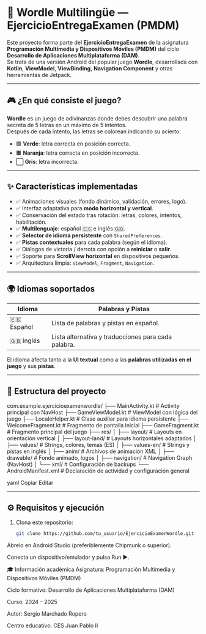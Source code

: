 # 🧩 Wordle Multilingüe — EjercicioEntregaExamen (PMDM)

Este proyecto forma parte del **EjercicioEntregaExamen** de la asignatura **Programación Multimedia y Dispositivos Móviles (PMDM)** del ciclo **Desarrollo de Aplicaciones Multiplataforma (DAM)**.  
Se trata de una versión Android del popular juego **Wordle**, desarrollada con **Kotlin**, **ViewModel**, **ViewBinding**, **Navigation Component** y otras herramientas de Jetpack.

---

## 🎮 ¿En qué consiste el juego?

**Wordle** es un juego de adivinanzas donde debes descubrir una palabra secreta de 5 letras en un máximo de 5 intentos.  
Después de cada intento, las letras se colorean indicando su acierto:

- 🟩 **Verde**: letra correcta en posición correcta.  
- 🟧 **Naranja**: letra correcta en posición incorrecta.  
- ⬜ **Gris**: letra incorrecta.

---

## ✨ Características implementadas

- ✅ Animaciones visuales (fondo dinámico, validación, errores, logo).
- ✅ Interfaz adaptativa para **modo horizontal y vertical**.
- ✅ Conservación del estado tras rotación: letras, colores, intentos, habilitación.
- ✅ **Multilenguaje**: español 🇪🇸 e inglés 🇬🇧.
- ✅ **Selector de idioma persistente** con `SharedPreferences`.
- ✅ **Pistas contextuales** para cada palabra (según el idioma).
- ✅ Diálogos de victoria / derrota con opción a **reiniciar** o **salir**.
- ✅ Soporte para **ScrollView horizontal** en dispositivos pequeños.
- ✅ Arquitectura limpia: `ViewModel`, `Fragment`, `Navigation`.

---

## 🌍 Idiomas soportados

| Idioma | Palabras y Pistas |
|--------|-------------------|
| 🇪🇸 Español | Lista de palabras y pistas en español. |
| 🇬🇧 Inglés  | Lista alternativa y traducciones para cada palabra. |

El idioma afecta tanto a la **UI textual** como a las **palabras utilizadas en el juego** y sus **pistas**.

---

## 📁 Estructura del proyecto

com.example.ejercicioexamenwordle/
├── MainActivity.kt # Activity principal con NavHost
├── GameViewModel.kt # ViewModel con lógica del juego
├── LocaleHelper.kt # Clase auxiliar para idioma persistente
├── WelcomeFragment.kt # Fragmento de pantalla inicial
├── GameFragment.kt # Fragmento principal del juego
├── res/
│ ├── layout/ # Layouts en orientación vertical
│ ├── layout-land/ # Layouts horizontales adaptados
│ ├── values/ # Strings, colores, temas (ES)
│ ├── values-en/ # Strings y pistas en inglés
│ ├── anim/ # Archivos de animación XML
│ ├── drawable/ # Fondo animado, logos
│ ├── navigation/ # Navigation Graph (NavHost)
│ └── xml/ # Configuración de backups
└── AndroidManifest.xml # Declaración de actividad y configuración general

yaml
Copiar
Editar

---

## ⚙️ Requisitos y ejecución

1. Clona este repositorio:

   ```bash
   git clone https://github.com/tu_usuario/EjercicioExamenWordle.git
Ábrelo en Android Studio (preferiblemente Chipmunk o superior).

Conecta un dispositivo/emulador y pulsa Run ▶️.

🎓 Información académica
Asignatura: Programación Multimedia y Dispositivos Móviles (PMDM)

Ciclo formativo: Desarrollo de Aplicaciones Multiplataforma (DAM)

Curso: 2024 – 2025

Autor: Sergio Marchado Ropero

Centro educativo: CES Juan Pablo II
